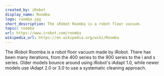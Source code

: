 ```yaml
---
created_by: iRobot
display_name: Roomba
logo: roomba.jpg
short_description: The iRobot Roomba is a robot floor vacuum.
topic: roomba
url: https://www.irobot.com/roomba
wikipedia_url: https://en.wikipedia.org/wiki/Roomba
---
```

The iRobot Roomba is a robot floor vacuum made by iRobot. There has been many iterations, from the 400 series to the 900 series to the i and s series. Older models bounce around using iRobot's iAdapt 1.0, while newer models use iAdapt 2.0 or 3.0 to use a systematic cleaning approach.
